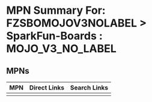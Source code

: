 



# MPN Summary For: FZSBOMOJOV3NOLABEL > SparkFun-Boards : MOJO_V3_NO_LABEL

## MPNs
  

|MPN|Direct Links|Search Links|
| :--- | :--- | :--- |
||||
